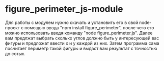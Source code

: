 # figure_perimeter_js-module
Для работы с модулем нужно скачать и установить его в свой node-проект с помощью ввода "npm install figure_perimeter", после чего его можно использовать введя команду "node figure_perimeter.js". Далее вам предлжат выбрать сколько углов должно быть у интересующей вас фигуры и предложат ввести x и y каждой из них. Затем программа сама посчитает периметр такой фигуры и выдаст вам результат с точностью до сотых.
